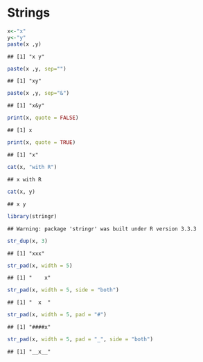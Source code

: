 # Strings


```r
x<-"x"
y<-"y"
paste(x ,y)
```

```
## [1] "x y"
```

```r
paste(x ,y, sep="")
```

```
## [1] "xy"
```

```r
paste(x ,y, sep="&")
```

```
## [1] "x&y"
```



```r
print(x, quote = FALSE)
```

```
## [1] x
```

```r
print(x, quote = TRUE)
```

```
## [1] "x"
```



```r
cat(x, "with R")
```

```
## x with R
```

```r
cat(x, y)
```

```
## x y
```



```r
library(stringr)
```

```
## Warning: package 'stringr' was built under R version 3.3.3
```

```r
str_dup(x, 3)
```

```
## [1] "xxx"
```


```r
str_pad(x, width = 5)
```

```
## [1] "    x"
```

```r
str_pad(x, width = 5, side = "both")
```

```
## [1] "  x  "
```

```r
str_pad(x, width = 5, pad = "#")
```

```
## [1] "####x"
```

```r
str_pad(x, width = 5, pad = "_", side = "both")
```

```
## [1] "__x__"
```
